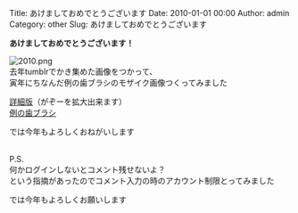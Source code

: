 Title: あけましておめでとうございます
Date: 2010-01-01 00:00
Author: admin
Category: other
Slug: あけましておめでとうございます

**あけましておめでとうございます！**

![2010.png](http://ca54makske.com/blog/images/2010.png)  
去年tumblrでかき集めた画像をつかって、  
寅年にちなんだ例の歯ブラシのモザイク画像つくってみました

[詳細版](http://ca54makske.com/2010/)（がぞーを拡大出来ます）  
[例の歯ブラシ](http://images.google.co.jp/imglanding?q=%E3%81%97%E3%81%BE%E3%81%98%E3%82%8D%E3%81%86%E3%80%80%E6%AD%AF%E3%83%96%E3%83%A9%E3%82%B7&imgurl=http://image.blog.livedoor.jp/frisbee3/imgs/9/8/9838c061.jpg&imgrefurl=http://blog.livedoor.jp/frisbee3/archives/53397909.html&usg=__E0NYDz8UOotxICgzebKV6L8a6Wo=&h=143&w=154&sz=4&hl=ja&sig2=5vroLCXycat1SxD5dIV0vQ&um=1&tbnid=TrZmVRJIFTwulM:&tbnh=89&tbnw=96&prev=/images%3Fq%3D%25E3%2581%2597%25E3%2581%25BE%25E3%2581%2598%25E3%2582%258D%25E3%2581%2586%25E3%2580%2580%25E6%25AD%25AF%25E3%2583%2596%25E3%2583%25A9%25E3%2582%25B7%26ndsp%3D20%26hl%3Dja%26safe%3Doff%26client%3Dfirefox-a%26rls%3Dorg.mozilla:ja-JP-mac:official%26sa%3DN%26start%3D40%26um%3D1&ei=nWM8S_PaKo2A7QO828zJDA&ndsp=20&safe=off&client=firefox-a&rls=org.mozilla:ja-JP-mac:official&sa=N&start=45&um=1#tbnid=TrZmVRJIFTwulM&start=49)

では今年もよろしくおねがいします  
[  
](http://images.google.co.jp/imglanding?q=%E3%81%97%E3%81%BE%E3%81%98%E3%82%8D%E3%81%86%E3%80%80%E6%AD%AF%E3%83%96%E3%83%A9%E3%82%B7&imgurl=http://image.blog.livedoor.jp/frisbee3/imgs/9/8/9838c061.jpg&imgrefurl=http://blog.livedoor.jp/frisbee3/archives/53397909.html&usg=__E0NYDz8UOotxICgzebKV6L8a6Wo=&h=143&w=154&sz=4&hl=ja&sig2=5vroLCXycat1SxD5dIV0vQ&um=1&tbnid=TrZmVRJIFTwulM:&tbnh=89&tbnw=96&prev=/images%3Fq%3D%25E3%2581%2597%25E3%2581%25BE%25E3%2581%2598%25E3%2582%258D%25E3%2581%2586%25E3%2580%2580%25E6%25AD%25AF%25E3%2583%2596%25E3%2583%25A9%25E3%2582%25B7%26ndsp%3D20%26hl%3Dja%26safe%3Doff%26client%3Dfirefox-a%26rls%3Dorg.mozilla:ja-JP-mac:official%26sa%3DN%26start%3D40%26um%3D1&ei=nWM8S_PaKo2A7QO828zJDA&ndsp=20&safe=off&client=firefox-a&rls=org.mozilla:ja-JP-mac:official&sa=N&start=45&um=1#tbnid=TrZmVRJIFTwulM&start=49)

<div>

</div>

<div>

</div>

<!--more-->  
P.S.  
何かログインしないとコメント残せないよ？  
という指摘があったのでコメント入力の時のアカウント制限とってみました

では今年もよろしくお願いします
